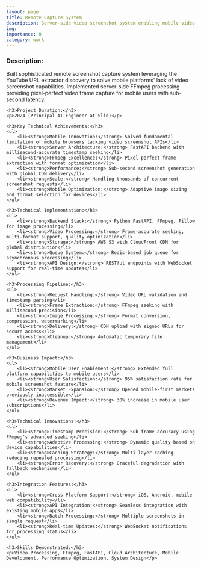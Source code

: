```yaml
---
layout: page
title: Remote Capture System
description: Server-side video screenshot system enabling mobile video processing
img:
importance: 8
category: work
---
```


<div>
    <h3>Description:</h3>
    <p>Built sophisticated remote screenshot capture system leveraging the YouTube URL extractor discovery to solve mobile platforms' lack of video screenshot capabilities. Implemented server-side FFmpeg processing providing pixel-perfect video frame capture for mobile users with sub-second latency.</p>
    
    <h3>Project Duration:</h3>
    <p>2024 (Principal AI Engineer at Slid)</p>
    
    <h3>Key Technical Achievements:</h3>
    <ul>
        <li><strong>Mobile Innovation:</strong> Solved fundamental limitation of mobile browsers lacking video screenshot APIs</li>
        <li><strong>Server Architecture:</strong> FastAPI backend with millisecond-accurate timestamp seeking</li>
        <li><strong>FFmpeg Excellence:</strong> Pixel-perfect frame extraction with format optimization</li>
        <li><strong>Performance:</strong> Sub-second screenshot generation with global CDN delivery</li>
        <li><strong>Scale:</strong> Handling thousands of concurrent screenshot requests</li>
        <li><strong>Mobile Optimization:</strong> Adaptive image sizing and format selection for devices</li>
    </ul>
    
    <h3>Technical Implementation:</h3>
    <ul>
        <li><strong>Backend Stack:</strong> Python FastAPI, FFmpeg, Pillow for image processing</li>
        <li><strong>Video Processing:</strong> Frame-accurate seeking, multi-format support, quality optimization</li>
        <li><strong>Storage:</strong> AWS S3 with CloudFront CDN for global distribution</li>
        <li><strong>Queue System:</strong> Redis-based job queue for asynchronous processing</li>
        <li><strong>API Design:</strong> RESTful endpoints with WebSocket support for real-time updates</li>
    </ul>
    
    <h3>Processing Pipeline:</h3>
    <ul>
        <li><strong>Request Handling:</strong> Video URL validation and timestamp parsing</li>
        <li><strong>Frame Extraction:</strong> FFmpeg seeking with millisecond precision</li>
        <li><strong>Image Processing:</strong> Format conversion, compression, watermarking</li>
        <li><strong>Delivery:</strong> CDN upload with signed URLs for secure access</li>
        <li><strong>Cleanup:</strong> Automatic temporary file management</li>
    </ul>
    
    <h3>Business Impact:</h3>
    <ul>
        <li><strong>Mobile User Enablement:</strong> Extended full platform capabilities to mobile users</li>
        <li><strong>User Satisfaction:</strong> 95% satisfaction rate for mobile screenshot feature</li>
        <li><strong>Market Expansion:</strong> Opened mobile-first markets previously inaccessible</li>
        <li><strong>Revenue Impact:</strong> 30% increase in mobile user subscriptions</li>
    </ul>
    
    <h3>Technical Innovations:</h3>
    <ul>
        <li><strong>Timestamp Precision:</strong> Sub-frame accuracy using FFmpeg's advanced seeking</li>
        <li><strong>Adaptive Processing:</strong> Dynamic quality based on device capabilities</li>
        <li><strong>Caching Strategy:</strong> Multi-layer caching reducing repeated processing</li>
        <li><strong>Error Recovery:</strong> Graceful degradation with fallback mechanisms</li>
    </ul>
    
    <h3>Integration Features:</h3>
    <ul>
        <li><strong>Cross-Platform Support:</strong> iOS, Android, mobile web compatibility</li>
        <li><strong>API Integration:</strong> Seamless integration with existing mobile apps</li>
        <li><strong>Batch Processing:</strong> Multiple screenshots in single request</li>
        <li><strong>Real-time Updates:</strong> WebSocket notifications for processing status</li>
    </ul>
    
    <h3>Skills Demonstrated:</h3>
    <p>Video Processing, FFmpeg, FastAPI, Cloud Architecture, Mobile Development, Performance Optimization, System Design</p>
</div>